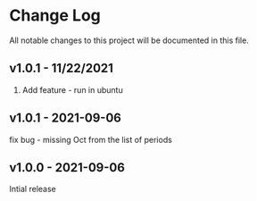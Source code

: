
# Change Log
All notable changes to this project will be documented in this file.
## v1.0.1 - 11/22/2021
  1. Add feature - run in ubuntu

## v1.0.1 - 2021-09-06

  fix bug - missing Oct from the list of periods
## v1.0.0 - 2021-09-06
 
  Intial release

